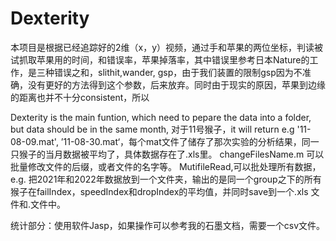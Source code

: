 # Dexterity
本项目是根据已经追踪好的2维（x，y）视频，通过手和苹果的两位坐标，判读被试抓取苹果用的时间，和错误率，苹果掉落率，其中错误里参考日本Nature的工作，是三种错误之和，slithit,wander,
gsp，由于我们装置的限制gsp因为不准确，没有更好的方法得到这个参数，后来放弃。同时由于现实的原因，苹果到边缘的距离也并不十分consistent，所以

Dexterity is the main funtion, which need to pepare the data into a folder, but data should be in the same month, 对于11号猴子，it will return e.g '11-08-09.mat',
’11-08-30.mat‘，每个mat文件了储存了那次实验的分析结果，同一只猴子的当月数据被平均了，具体数据存在了.xls里。
changeFilesName.m 可以批量修改文件的后缀，或者文件的名字等。
MutifileRead,可以批处理所有数据，e.g. 把2021年和2022年数据放到一个文件夹，输出的是同一个group之下的所有猴子在failIndex，speedIndex和dropIndex的平均值，并同时save到一个.xls
文件和.文件中。

统计部分：使用软件Jasp，如果操作可以参考我的石墨文档，需要一个csv文件。
